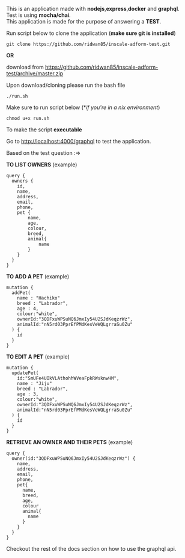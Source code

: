 This is an application made with **nodejs**,**express**,**docker** and **graphql**.  
Test is using **mocha/chai**.  
This application is made for the purpose of answering a **TEST**.  

Run script below to clone the application (**make sure git is installed**)
```
git clone https://github.com/ridwan85/inscale-adform-test.git
```
**OR** 

download from <https://github.com/ridwan85/inscale-adform-test/archive/master.zip> 


Upon download/cloning please run the bash file 
```
./run.sh
```
Make sure to run script below (**if you're in a *nix environment**)
```
chmod u+x run.sh
```
To make the script **executable**  

Go to <http://localhost:4000/graphql> to test the application.  


Based on the test question :=>  

**TO LIST OWNERS** (example)
```
query {
  owners {
    id,
    name,
    address,
    email,
    phone,
    pet {
        name,
        age,
        colour,
        breed,
        animal{
            name
        }
    }
  }
}
```
**TO ADD A PET** (example)
```
mutation {
  addPet(
    name : "Hachiko"
    breed : "Labrador",
    age : 4,
    colour:"white",
    ownerId:"3QDFxuWPSuNQ6JmxIy54U2SJdKeqzrWz",
    animalId:"nN5rd03PprEfPMdKesVeWQLgrraSu0Zu"
  ) {
    id
  }
}
```
**TO EDIT A PET** (example)
```
mutation {
  updatePet(
    id:"SmUFe4UIkVLAthohhWVeaFpkRWsknwHM",
    name : "Jiju"
    breed : "Labrador",
    age : 3,
    colour:"white",
    ownerId:"3QDFxuWPSuNQ6JmxIy54U2SJdKeqzrWz",
    animalId:"nN5rd03PprEfPMdKesVeWQLgrraSu0Zu"
  ) {
    id
  }
}
```
**RETRIEVE AN OWNER AND THEIR PETS** (example)
```
query {
  owner(id:"3QDFxuWPSuNQ6JmxIy54U2SJdKeqzrWz") {
    name,
    address,
    email,
    phone,
    pet{
      name,
      breed,
      age,
      colour
      animal{
        name
      }
    }
  }
}
```

Checkout the rest of the docs section on how to use the graphql api.  